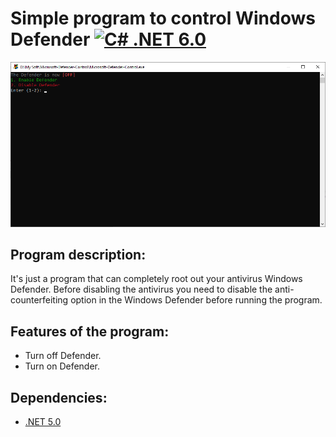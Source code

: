 # Simple program to control Windows Defender [![C# .NET 6.0](https://img.shields.io/badge/C%23-.NET%206.0-blueviolet)](https://dotnet.microsoft.com/en-us/download/dotnet/6.0)
![Programm Image](https://github.com/arthur852/Microsoft-Defender-Control/blob/master/Microsoft-Defender-Control/img/ImageTitle.png)
## Program description:
It's just a program that can completely root out your antivirus Windows Defender.
Before disabling the antivirus you need to disable the anti-counterfeiting option in the Windows Defender before running the program.
## Features of the program:
   - Turn off Defender.
   - Turn on Defender.
## Dependencies:
* [.NET 5.0](https://dotnet.microsoft.com/en-us/download/dotnet/5.0)
